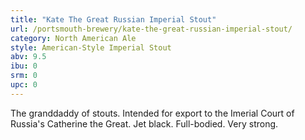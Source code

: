 ```yaml
---
title: "Kate The Great Russian Imperial Stout"
url: /portsmouth-brewery/kate-the-great-russian-imperial-stout/
category: North American Ale
style: American-Style Imperial Stout
abv: 9.5
ibu: 0
srm: 0
upc: 0
---
```

The granddaddy of stouts.  Intended for export to the Imerial Court of Russia's Catherine the Great.  Jet black.  Full-bodied.  Very strong.
